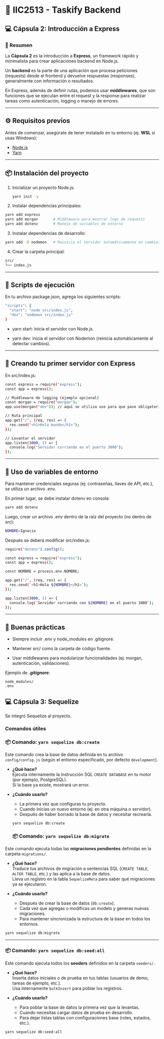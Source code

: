 # 📌 IIC2513 - Taskify Backend

## 💻 Cápsula 2: Introducción a Express

### 📖 Resumen
La **Cápsula 2** es la introducción a **Express**, un framework rápido y minimalista para crear aplicaciones backend en Node.js.  

Un **backend** es la parte de una aplicación que procesa peticiones (requests) desde el frontend y devuelve respuestas (responses), generalmente con información o resultados.  

En Express, además de definir rutas, podemos usar **middlewares**, que son funciones que se ejecutan entre el request y la response para realizar tareas como autenticación, logging o manejo de errores.

---

## ⚙️ Requisitos previos
Antes de comenzar, asegúrate de tener instalado en tu entorno (ej. **WSL** si usas Windows):

- [Node.js](https://nodejs.org/)  
- [Yarn](https://yarnpkg.com/)  

---

## 📦 Instalación del proyecto
1. Inicializar un proyecto Node.js:  
   ```bash
   yarn init -y

2. Instalar dependencias principales:

```bash
yarn add express
yarn add morgan       # Middleware para mostrar logs de requests
yarn add dotenv       # Manejo de variables de entorno
```

3. Instalar dependencias de desarrollo:

```bash
yarn add -D nodemon   # Reinicia el servidor automáticamente en cambios
```

4. Crear la carpeta principal:
```bash
src/
└── index.js
```

---
## 📜 Scripts de ejecución

En tu archivo package.json, agrega los siguientes scripts:
``` bash
"scripts": {
  "start": "node src/index.js",
  "dev": "nodemon src/index.js"
}
```


- yarn start: inicia el servidor con Node.js.

- yarn dev: inicia el servidor con Nodemon (reinicia automáticamente al detectar cambios).

---
## 🚀 Creando tu primer servidor con Express

En src/index.js:
```bash
const express = require("express");
const app = express();

// Middleware de logging (ejemplo opcional)
const morgan = require("morgan");
app.use(morgan("dev")); // aquí se utiliza use para que pase obligatoriamente por ahí una vez se recibe el mensaje

// Ruta principal
app.get("/", (req, res) => {
  res.send("<h1>Hola mundo</h1>");
});

// Levantar el servidor
app.listen(3000, () => {
  console.log("Servidor corriendo en el puerto 3000");
});
```
---
## 🔑 Uso de variables de entorno

Para mantener credenciales seguras (ej: contraseñas, llaves de API, etc.), se utiliza un archivo .env.

En primer lugar, se debe instalar dotenv en consola:
```bash
yarn add dotenv
```

Luego, crear un archivo .env dentro de la raíz del proyecto (no dentro de src):
```bash
NOMBRE=Ignacio
```

Después se deberá modificar src/index.js:
```bash
require("dotenv").config();

const express = require("express");
const app = express();

const NOMBRE = process.env.NOMBRE;

app.get("/", (req, res) => {
  res.send(`<h1>Hola ${NOMBRE}</h1>`);
});

app.listen(3000, () => {
  console.log(`Servidor corriendo con ${NOMBRE} en el puerto 3000`);
});
```
---
## 📄 Buenas prácticas

- Siempre incluir .env y node_modules en .gitignore.

- Mantener src/ como la carpeta de código fuente.

- Usar middlewares para modularizar funcionalidades (ej: morgan, autenticación, validaciones).

Ejemplo de ***.gitignore***:
```
node_modules/
.env
```

## 💻 Cápsula 3: Sequelize

Se integró Sequelize al proyecto.

### Comandos útiles

### 📦 Comando: `yarn sequelize db:create`

Este comando crea la base de datos definida en tu archivo `config/config.js` (según el entorno especificado, por defecto `development`).  

- **¿Qué hace?**  
  Ejecuta internamente la instrucción SQL `CREATE DATABASE` en tu motor (por ejemplo, PostgreSQL).  
  Si la base ya existe, mostrará un error.

- **¿Cuándo usarlo?**  
  - La primera vez que configuras tu proyecto.  
  - Cuando inicias un nuevo entorno (ej: en otra máquina o servidor).  
  - Después de haber borrado la base de datos y necesitar recrearla.
 
  ```bash
  yarn sequelize db:create
  ```
  ### 📦 Comando: `yarn sequelize db:migrate`

Este comando ejecuta todas las **migraciones pendientes** definidas en la carpeta `migrations/`.  

- **¿Qué hace?**  
  Traduce tus archivos de migración a sentencias SQL (`CREATE TABLE`, `ALTER TABLE`, etc.) y las aplica a la base de datos.  
  Lleva un registro en la tabla `SequelizeMeta` para saber qué migraciones ya se ejecutaron.  

- **¿Cuándo usarlo?**  
  - Después de crear la base de datos (`db:create`).  
  - Cada vez que agregas o modificas un modelo y generas nuevas migraciones.  
  - Para mantener sincronizada la estructura de la base en todos los entornos.  

```bash
yarn sequelize db:migrate
```

---

### 📦 Comando: `yarn sequelize db:seed:all`

Este comando ejecuta todos los **seeders** definidos en la carpeta `seeders/`.  

- **¿Qué hace?**  
  Inserta datos iniciales o de prueba en tus tablas (usuarios de demo, tareas de ejemplo, etc.).  
  Usa internamente `bulkInsert` para poblar los registros.  

- **¿Cuándo usarlo?**  
  - Para poblar la base de datos la primera vez que la levantas.  
  - Cuando necesitas cargar datos de prueba en desarrollo.  
  - Para dejar listas tablas con configuraciones base (roles, estados, etc.).  

```bash
yarn sequelize db:seed:all
```


